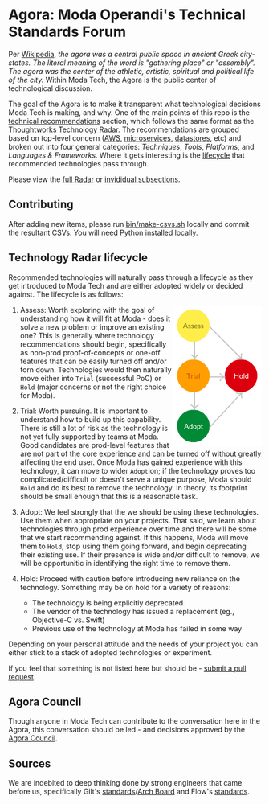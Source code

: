 # Agora: Moda Operandi's Technical Standards Forum

Per [Wikipedia](https://en.wikipedia.org/wiki/Agora), _the agora was a central public space in ancient Greek city-states. The literal meaning of the word is "gathering place" or "assembly". The agora was the center of the athletic, artistic, spiritual and political life of the city._ Within Moda Tech, the Agora is the public center of technological discussion.

The goal of the Agora is to make it transparent what technological decisions Moda Tech is making, and why. One of the main points of this repo is the [technical recommendations](recommendations) section, which follows the same format as the [Thoughtworks Technology Radar](https://www.thoughtworks.com/radar). The recommendations are grouped based on top-level concern ([AWS](recommendations/AWS.md), [microservices](recommendations/microservices.md), [datastores](recommendations/datastores.md), etc) and broken out into four general categories: *Techniques*, *Tools*, *Platforms*, and *Languages & Frameworks*. Where it gets interesting is the [lifecycle](#technology-radar-lifecycle) that recommended technologies pass through.

Please view the [full Radar](https://radar.thoughtworks.com/?sheetId=https%3A%2F%2Fraw.githubusercontent.com%2FModaOperandi%2Fstandards%2Fmaster%2Fcsv%2Fall.csv) or [invididual subsections](recommendations).

## Contributing
After adding new items, please run [bin/make-csvs.sh](bin/make-csvs.sh) locally and commit the resultant CSVs. You will need Python installed locally.


## Technology Radar lifecycle

Recommended technologies will naturally pass through a lifecycle as they get introduced to Moda Tech and are either adopted widely or decided against. The lifecycle is as follows:

<img align="right" src="images/radar-state-machine.png">

1. Assess: Worth exploring with the goal of understanding how it will fit at Moda - does it solve a new problem or improve an existing one? This is generally where technology recommendations should begin, specifically as non-prod proof-of-concepts or one-off features that can be easily turned off and/or torn down. Technologies would then naturally move either into `Trial` (successful PoC) or `Hold` (major concerns or not the right choice for Moda).

3. Trial: Worth pursuing. It is important to understand how to build up this capability. There is still a lot of risk as the technology is not yet fully supported by teams at Moda. Good candidates are prod-level features that are not part of the core experience and can be turned off without greatly affecting the end user. Once Moda has gained experience with this technology, it can move to wider `Adopt`ion; if the technology proves too complicated/difficult or doesn't serve a unique purpose, Moda should `Hold` and do its best to remove the technology. In theory, its footprint should be small enough that this is a reasonable task.

3. Adopt: We feel strongly that the we should be using these technologies. Use them when appropriate on your projects. That said, we learn about technologies through prod experience over time and there will be some that we start recommending against. If this happens, Moda will move them to `Hold`, stop using them going forward, and begin deprecating their existing use. If their presence is wide and/or difficult to remove, we will be opportunitic in identifying the right time to remove them.

4. Hold: Proceed with caution before introducing new reliance on the technology. Something may be on hold for a variety of reasons:

	* The technology is being explicitly deprecated
	* The vendor of the technology has issued a replacement (eg., Objective-C vs. Swift)
	* Previous use of the technology at Moda has failed in some way

Depending on your personal attitude and the needs of your project you can either stick to a stack of adopted technologies or experiment.

If you feel that something is not listed here but should be - [submit a pull request](CONTRIBUTING.md).


## Agora Council

Though anyone in Moda Tech can contribute to the conversation here in the Agora, this conversation should be led - and decisions approved by the [Agora Council](COUNCIL.md).


## Sources

We are indebited to deep thinking done by strong engineers that came before us, specifically Gilt's [standards](https://github.com/gilt/standards)/[Arch Board](https://github.com/gilt/arch-board) and Flow's [standards](https://github.com/flowcommerce/standards).
